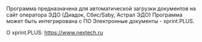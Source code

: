 Программа предназначена для автоматической загрузки документов на сайт оператора ЭДО (Диадок, Сбис/Saby, Астрал ЭДО) Программа может быть интегрирована с ПО Электронные документы - xprint.PLUS.

О xprint.PLUS: https://www.nextech.ru
